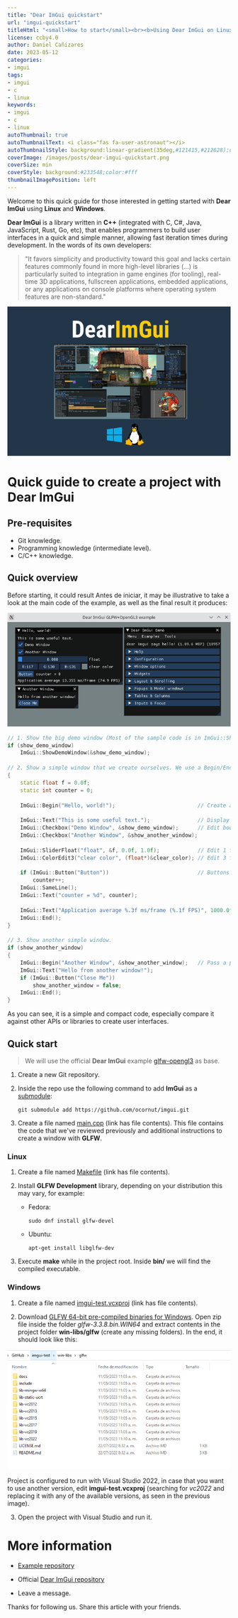 ```yaml
---
title: "Dear ImGui quickstart"
url: "imgui-quickstart"
titleHtml: "<small>How to start</small><br><b>Using Dear ImGui on Linux/Windows</b>"
license: ccby4.0
author: Daniel Cañizares
date: 2023-05-12
categories:
- imgui
tags:
- imgui
- c
- linux
keywords:
- imgui
- c
- linux
autoThumbnail: true
autoThumbnailText: <i class="fas fa-user-astronaut"></i>
autoThumbnailStyle: background:linear-gradient(35deg,#121415,#212628);color:#ffcc00;
coverImage: /images/posts/dear-imgui-quickstart.png
coverSize: min
coverStyle: background:#233548;color:#fff
thumbnailImagePosition: left
---
```


Welcome to this quick guide for those interested in getting started with **Dear ImGui** using **Linux** and **Windows**.
<!--more-->

**Dear ImGui** is a library written in **C++** (integrated with C, C#, Java, JavaScript, Rust, Go, etc), that enables programmers to build user interfaces in a quick and simple manner, allowing fast iteration times during development. In the words of its own developers:

> "It favors simplicity and productivity toward this goal and lacks certain features commonly found in more high-level libraries (...) is particularly suited to integration in game engines (for tooling), real-time 3D applications, fullscreen applications, embedded applications, or any applications on console platforms where operating system features are non-standard."

![dear imgui linux windows](/images/posts/dear-imgui-quickstart.png)

# Quick guide to create a project with Dear ImGui

## Pre-requisites

* Git knowledge.
* Programming knowledge (intermediate level).
* C/C++ knowledge.

## Quick overview

Before starting, it could result  Antes de iniciar, it may be illustrative to take a look at the main code of the example, as well as the final result it produces:

![dear imgui linux windows](/images/posts/dear-imgui-quickstart-demo.png)

```cpp
// 1. Show the big demo window (Most of the sample code is in ImGui::ShowDemoWindow()! You can browse its code to learn more about Dear ImGui!).
if (show_demo_window)
    ImGui::ShowDemoWindow(&show_demo_window);

// 2. Show a simple window that we create ourselves. We use a Begin/End pair to create a named window.
{
    static float f = 0.0f;
    static int counter = 0;

    ImGui::Begin("Hello, world!");                          // Create a window called "Hello, world!" and append into it.

    ImGui::Text("This is some useful text.");               // Display some text (you can use a format strings too)
    ImGui::Checkbox("Demo Window", &show_demo_window);      // Edit bools storing our window open/close state
    ImGui::Checkbox("Another Window", &show_another_window);

    ImGui::SliderFloat("float", &f, 0.0f, 1.0f);            // Edit 1 float using a slider from 0.0f to 1.0f
    ImGui::ColorEdit3("clear color", (float*)&clear_color); // Edit 3 floats representing a color

    if (ImGui::Button("Button"))                            // Buttons return true when clicked (most widgets return true when edited/activated)
        counter++;
    ImGui::SameLine();
    ImGui::Text("counter = %d", counter);

    ImGui::Text("Application average %.3f ms/frame (%.1f FPS)", 1000.0f / io.Framerate, io.Framerate);
    ImGui::End();
}

// 3. Show another simple window.
if (show_another_window)
{
    ImGui::Begin("Another Window", &show_another_window);   // Pass a pointer to our bool variable (the window will have a closing button that will clear the bool when clicked)
    ImGui::Text("Hello from another window!");
    if (ImGui::Button("Close Me"))
        show_another_window = false;
    ImGui::End();
}
```  

As you can see, it is a simple and compact code, especially compare it against other APIs or libraries to create user interfaces.


## Quick start

> We will use the official **Dear ImGui** example [glfw-opengl3](https://github.com/ocornut/imgui/tree/master/examples/example_glfw_opengl3) as base.

1. Create a new Git repository.

2. Inside the repo use the following command to add **ImGui** as a [submodule](https://git-scm.com/book/en/v2/Git-Tools-Submodules):

   ```
   git submodule add https://github.com/ocornut/imgui.git 
   ```

3. Create a file named [main.cpp](https://raw.githubusercontent.com/dacanizares/imgui-test/master/main.cpp) (link has file contents). This file contains the code that we've reviewed previously and additional instructions to create a window with **GLFW**.

### Linux

1. Create a file named [Makefile](https://raw.githubusercontent.com/dacanizares/imgui-test/master/Makefile) (link has file contents).

2. Install **GLFW Development** library, depending on your distribution this may vary, for example:

   * Fedora:

     ```
     sudo dnf install glfw-devel     
     ```

   * Ubuntu:

     ```
     apt-get install libglfw-dev     
     ```

3. Execute **make** while in the project root. Inside **bin/** we will find the compiled executable.

### Windows

1. Create a file named [imgui-test.vcxproj](https://github.com/dacanizares/imgui-test/blob/master/imgui-test.vcxproj) (link has file contents).

2. Download [GLFW 64-bit pre-compiled binaries for Windows](https://github.com/glfw/glfw/releases/download/3.3.8/glfw-3.3.8.bin.WIN64.zip). Open zip file inside the folder *glfw-3.3.8.bin.WIN64* and extract contents in the project folder **win-libs/glfw**  (create any missing folders). In the end, it should look like this:

![project library folder](https://raw.githubusercontent.com/dacanizares/imgui-test/master/.images/glfw-folder.png)

Project is configured to run with Visual Studio 2022, in case that you want to use another version, edit **imgui-test.vcxproj** (searching for *vc2022* and replacing it with any of the available versions, as seen in the previous image).

3. Open the project with Visual Studio and run it.

# More information

* [Example repository](https://github.com/dacanizares/imgui-test)

* Official [Dear ImGui repository](https://github.com/ocornut/imgui)

* Leave a message.

Thanks for following us. Share this article with your friends. 
